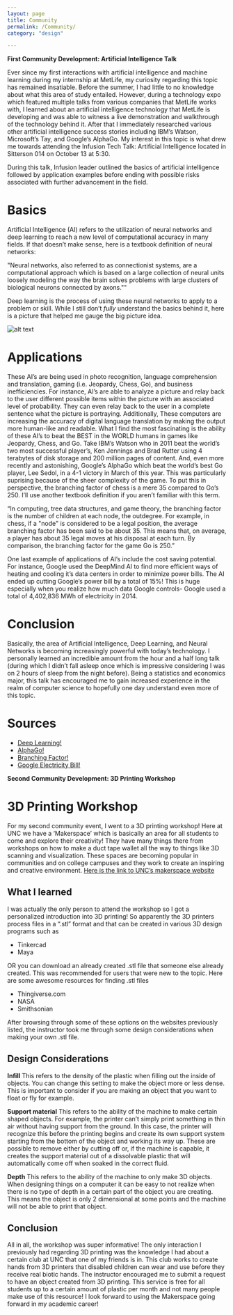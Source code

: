 ```yaml
---
layout: page
title: Community
permalink: /Community/
category: "design"

---
```


**First Community Development: Artificial Intelligence Talk**


Ever since my first interactions with artificial intelligence and machine learning 
during my internship at MetLife, my curiosity regarding this topic has remained insatiable. 
Before the summer, I had little to no knowledge about what this area of study entailed. 
However, during a technology expo which featured multiple talks from various companies that 
MetLife works with, I learned about an artificial intelligence technology that MetLife is 
developing and was able to witness a live demonstration and walkthrough of the technology 
behind it. After that I immediately researched various other artificial intelligence success
stories including IBM’s Watson, Microsoft’s Tay, and Google’s AlphaGo. My interest in this 
topic is what drew me towards attending the Infusion Tech Talk: Artificial Intelligence 
located in Sitterson 014 on October 13 at 5:30. 

During this talk, Infusion leader outlined the basics of artificial 
intelligence followed by application examples before ending with possible
risks associated with further advancement in the field. 

# Basics

Artificial Intelligence (AI) refers to the utilization of neural networks and deep 
learning to reach a new level of computational accuracy in many fields. If that 
doesn’t make sense, here is a textbook definition of neural networks: 

"Neural networks, also referred to as connectionist systems, are a computational
approach which is based on a large collection of neural units loosely modeling 
the way the brain solves problems with large clusters of biological neurons 
connected by axons.""

Deep learning is the process of using these neural networks to apply to a problem 
or skill. While I still don’t *fully* understand the basics behind it, here is a
picture that helped me gauge the big picture idea. 

![alt text](http://cs231n.github.io/assets/nn1/neural_net2.jpeg "Logo Title Text 1")


# Applications

These AI’s are being used in photo recognition, language comprehension and translation,
gaming (i.e. Jeopardy, Chess, Go), and business inefficiencies. For instance, AI’s are
able to analyze a picture and relay back to the user different possible items within 
the picture with an associated level of probability. They can even relay back to the 
user in a complete sentence what the picture is portraying. Additionally, These computers 
are increasing the accuracy of digital language translation by making the output more
human-like and readable. What I find the most fascinating is the ability of these AI’s 
to beat the BEST in the WORLD humans in games like Jeopardy, Chess, and Go. Take IBM’s
Watson who in 2011 beat the world’s two most successful player’s, Ken Jennings and Brad
Rutter using 4 terabytes of disk storage and 200 million pages of content. And, even
more recently and astonishing, Google’s AlphaGo which beat the world’s best Go player, 
Lee Sedol, in a 4-1 victory in March of this year. This was particularly suprising 
because of the sheer complexity of the game. To put this in perspective, the branching
factor of chess is a mere 35 compared to Go’s 250. I’ll use another textbook definition 
if you aren’t familiar with this term.

“In computing, tree data structures, and game theory, the branching factor is the number
of children at each node, the outdegree. For example, in chess, if a "node" is considered
to be a legal position, the average branching factor has been said to be about 35. This
means that, on average, a player has about 35 legal moves at his disposal at each turn.
By comparison, the branching factor for the game Go is 250.”

One last example of applications of AI’s include the cost saving potential. For instance,
Google used the DeepMind AI to find more efficient ways of heating and cooling it’s data 
centers in order to minimize power bills. The AI ended up cutting Google’s power bill by 
a total of 15%! This is huge especially when you realize how much data Google controls-
Google used a total of 4,402,836 MWh of electricity in 2014. 

# Conclusion

Basically, the area of Artificial Intelligence, Deep Learning, and Neural Networks is 
becoming increasingly powerful with today’s technology. I personally learned an incredible
amount from the hour and a half long talk (during which I didn’t fall asleep once which is
impressive considering I was on 2 hours of sleep from the night before). Being a statistics
and economics major, this talk has encouraged me to gain increased experience in the realm
of computer science to hopefully one day understand even more of this topic. 

# Sources

* <a href="https://opensource.com/life/16/10/deep-learning-artificial-intelligence">   Deep Learning! </a>
* <a href="http://www.newyorker.com/tech/elements/alphago-lee-sedol-and-the-reassuring-future-of-humans-and-machines">   AlphaGo! </a>
* <a href="https://en.wikipedia.org/wiki/Branching_factor"> Branching Factor! </a>
* <a href="https://www.bloomberg.com/news/articles/2016-07-19/google-cuts-its-giant-electricity-bill-with-deepmind-powered-ai"> Google Electricity Bill! </a>

**Second Community Development: 3D Printing Workshop**

# 3D Printing Workshop

For my second community event, I went to a 3D printing workshop! Here at UNC we have a ‘Makerspace’ which is basically an area for all students to come and explore their creativity! They have many things there from workshops on how to make a duct tape wallet all the way to things like 3D scanning and visualization. These spaces are becoming popular in communities and on college campuses and they work to create an inspiring and creative environment. [Here is the link to UNC’s makerspace website](http://library.unc.edu/makerspace/)

## What I learned

I was actually the only person to attend the workshop so I got a personalized introduction into 3D printing! So apparently the 3D printers process files in a “.stl” format and that can be created in various 3D design programs such as 

* Tinkercad
* Maya 

OR you can download an already created .stl file that someone else already created. This was recommended for users that were new to the topic. Here are some awesome resources for finding .stl files 

* Thingiverse.com
* NASA
* Smithsonian

After browsing through some of these options on the websites previously listed, the instructor took me through some design considerations when making your own .stl file. 

## Design Considerations

**Infill** This refers to the density of the plastic when filling out the inside of objects. You can change this setting to make the object more or less dense. This is important to consider if you are making an object that you want to float or fly for example.

**Support material** This refers to the ability of the machine to make certain shaped objects. For example, the printer can’t simply print something in thin air without having support from the ground. In this case, the printer will recognize this before the printing begins and create its own support system starting from the bottom of the object and working its way up. These are possible to remove either by cutting off or, if the machine is capable, it creates the support material out of a dissolvable plastic that will automatically come off when soaked in the correct fluid.

**Depth** This refers to the ability of the machine to only make 3D objects. When designing things on a computer it can be easy to not realize when there is no type of depth in a certain part of the object you are creating. This means the object is only 2 dimensional at some points and the machine will not be able to print that object. 

## Conclusion

All in all, the workshop was super informative! The only interaction I previously had regarding 3D printing was the knowledge I had about a certain club at UNC that one of my friends is in. This club works to create hands from 3D printers that disabled children can wear and use before they receive real biotic hands. The instructor encouraged me to submit a request to have an object created from 3D printing. This service is free for all students up to a certain amount of plastic per month and not many people make use of this resource! I look forward to using the Makerspace going forward in my academic career!



 